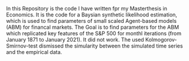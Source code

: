 In this Repository is the code I have written fpr my Masterthesis in Economics.
It is the code for a Baysian synthetic likelihood estimation, which is used to find parameters of small scaled Agent-based models (ABM) for financal markets.
The Goal is to find parameters for the ABM which replicated key features of the S&P 500 for monthl iterations (from January 1871 to January 2021).
It did not work. The used Kolmogorov-Smirnov-test dismissed the simularity between the simulated time series and the empirical data.
